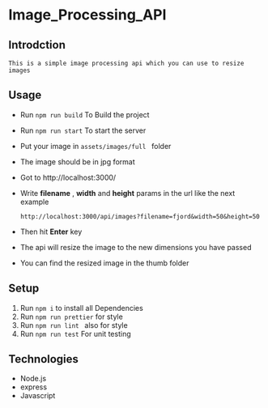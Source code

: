 # Image_Processing_API

## Introdction

    This is a simple image processing api which you can use to resize images

## Usage

- Run `npm run build` To Build the project
- Run `npm run start` To start the server
- Put your image in `assets/images/full ` folder
- The image should be in jpg format
- Got to http://localhost:3000/
- Write **filename** , **width** and **height** params in the url like the next example

  ```
  http://localhost:3000/api/images?filename=fjord&width=50&height=50
  ```

- Then hit **Enter** key
- The api will resize the image to the new dimensions you have passed
- You can find the resized image in the thumb folder

## Setup

1. Run `npm i` to install all Dependencies
2. Run `npm run prettier` for style
3. Run `npm run lint ` also for style
4. Run `npm run test` For unit testing

## Technologies

- Node.js
- express
- Javascript

<!-- # Image-Processing-Api

### Commands

- Build: `npm run build  `
- Prettier: `npm run prettier `
- Lint: `npm run lint  `
- Unit Test: `npm run test  `
- Nodemon: `npm run start  `

# Usage

The server will listen to port 3000!

### Instructions



### The endpoint to resize Images


another example

- Write These params in url:filename:'your image name without extenstion' => string; <br>
- width: "Your image new width" => number; <br>
- height: "Your image new height" => number; <br> -->
